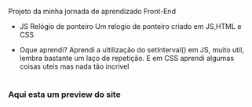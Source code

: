 Projeto da minha jornada de aprendizado Front-End

- JS Relógio de ponteiro
Um relogio de ponteiro criado em JS,HTML e CSS

- Oque aprendi?
Aprendi a ultilização do setInterval() em JS, muito util, lembra bastante um laço de repetição. E em CSS aprendi algumas coisas uteis mas nada tão incrivel

  #
<h3>Aqui esta um preview do site</h3>
